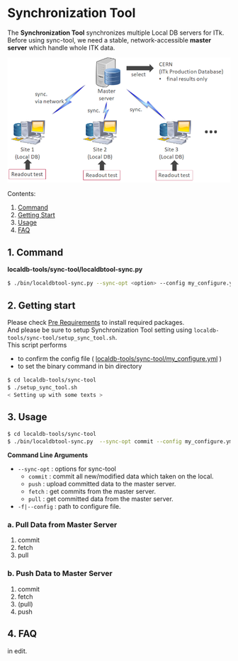 # Synchronization Tool

The **Synchronization Tool** synchronizes multiple Local DB servers for ITk.<br>
Before using sync-tool, we need a stable, network-accessible **master server** which handle whole ITK data.

![Sync overall](images/sync/overall.png)

Contents:

1. [Command](#1-command)
2. [Getting Start](#2-getting-start)
3. [Usage](#3-usage)
4. [FAQ](#4-faq)

## 1. Command

**localdb-tools/sync-tool/localdbtool-sync.py**

```bash
$ ./bin/localdbtool-sync.py --sync-opt <option> --config my_configure.yml
```

## 2. Getting start

Please check [Pre Requirements](installation.md) to install required packages.<br>
And please be sure to setup Synchronization Tool setting using `localdb-tools/sync-tool/setup_sync_tool.sh`. <br>
This script performs

- to confirm the config file ( [localdb-tools/sync-tool/my_configure.yml](config/sync.md) )
- to set the binary command in bin directory

```bash
$ cd localdb-tools/sync-tool
$ ./setup_sync_tool.sh
< Setting up with some texts >
```

## 3. Usage

```bash
$ cd localdb-tools/sync-tool
$ ./bin/localdbtool-sync.py  --sync-opt commit --config my_configure.yml
```

**Command Line Arguments**

- `--sync-opt` : options for sync-tool
    - `commit` : commit all new/modified data which taken on the local.
    - `push` : upload committed data to the master server.
    - `fetch` : get commits from the master server.
    - `pull` : get committed data from the master server.
- `-f|--config` : path to configure file.

### a. Pull Data from Master Server

1. commit
2. fetch
3. pull

### b. Push Data to Master Server

1. commit
2. fetch
3. (pull)
4. push

## 4. FAQ

in edit.
